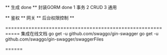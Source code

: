 ** 生成  done
** 封装GORM done
   1 事务
   2 CRUD
   3 通用

** 鉴权
** 网关
** 后台权限控制
**

===========================================================
集成在线文档
go get -u github.com/swaggo/gin-swagger
go get -u github.com/swaggo/gin-swagger/swaggerFiles


======